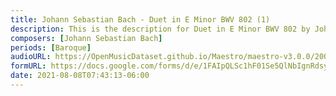 ```yaml
---
title: Johann Sebastian Bach - Duet in E Minor BWV 802 (1)
description: This is the description for Duet in E Minor BWV 802 by Johann Sebastian Bach
composers: [Johann Sebastian Bach]
periods: [Baroque]
audioURL: https://OpenMusicDataset.github.io/Maestro/maestro-v3.0.0/2009/MIDI-Unprocessed_06_R1_2009_03-07_ORIG_MID--AUDIO_06_R1_2009_06_R1_2009_03_WAV.midi
formURL: https://docs.google.com/forms/d/e/1FAIpQLSc1hF01Se5QlNbIgnRdsy-nTuvW8xwAnxKT-RNmhQrKriRpYQ/viewform
date: 2021-08-08T07:43:13-06:00
---
```

